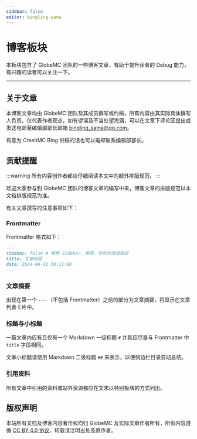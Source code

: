 ```yaml
---
sidebar: false
editor: bingling-sama
---
```


# 博客板块

本板块包含了 GlobeMC 团队的一些博客文章，有助于提升读者的 Debug 能力，有兴趣的读者可以关注一下。

---

<Posts />

## 关于文章

本博客文章均由 GlobeMC 团队及其成员撰写或约稿，所有内容由其实际具体撰写人负责，仅代表作者观点，如有谬误及不当处望海涵，可以在文章下评论区提出或发送电邮至编辑部部长邮箱 <bingling_sama@qq.com>。

有意为 CrashMC Blog 供稿的话也可以电邮联系编辑部部长。

## 贡献提醒

:::warning
所有内容创作者都应仔细阅读本文中的额外排版规范。
:::

欢迎大家参与到 GlobeMC 团队的博客文章的编写中来，博客文章的排版规范以本文档排版规范为准。

有关文章撰写的注意事项如下：

### Frontmatter

Frontmatter 格式如下：

```markdown
---
sidebar: false # 禁用 Sidebar，推荐，可优化阅读体验
title: 文章标题
date: 2024-06-22 19:11:00
---
```

### 文章摘要

出现在第一个 `---` （不包括 Frontmatter）之前的部分为文章摘要，将显示在文章列表卡片中。

### 标题与小标题

一篇文章内应有且仅有一个 Markdown 一级标题 `#` 并其应尽量与 Frontmatter 中 `title` 字段相同。

文章小标题请使用 Markdown 二级标题 `##` 来表示，以便侧边栏目录自动总结。

### 引用资料

所有文章中引用的资料或站外资源都应在文末以特别板块的方式列出。

## 版权声明

本站所有文档及博客内容著作权均归 GlobeMC 及实际文章作者所有，所有内容遵循 [CC BY 4.0 协议](https://creativecommons.org/licenses/by/4.0/)，转载请注明出处及原作者。
